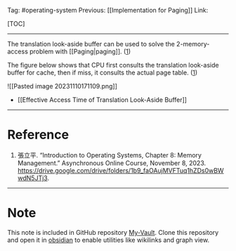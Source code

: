 Tag: #operating-system 
Previous: [[Implementation for Paging]]
Link: 

[TOC]

---

The translation look-aside buffer can be used to solve the 2-memory-access problem with [[Paging|paging]]. (<u>1</u>)

The figure below shows that CPU first consults the translation look-aside buffer for cache, then if miss, it consults the actual page table. (<u>1</u>)

![[Pasted image 20231110171109.png]]

- [[Effective Access Time of Translation Look-Aside Buffer]]

---

# Reference

1. 張立平. “Introduction to Operating Systems, Chapter 8: Memory Management.” Asynchronous Online Course, November 8, 2023. https://drive.google.com/drive/folders/1b9_faOAujMVFTuq1hZDs0wBWwdN5JTj3.

---

# Note

This note is included in GitHub repository [My-Vault](https://github.com/LittleD3092/My-Vault.git). Clone this repository and open it in [obsidian](https://obsidian.md/) to enable utilities like wikilinks and graph view.